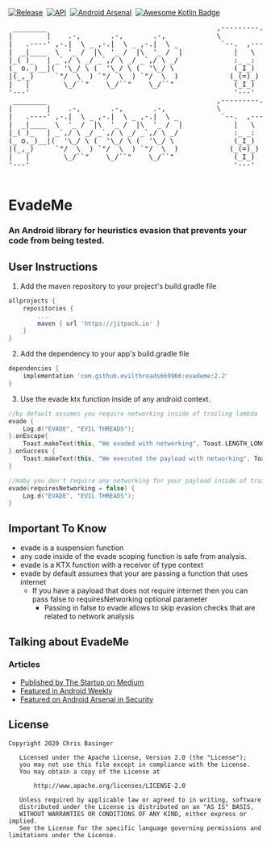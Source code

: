 [![Release](https://jitpack.io/v/evilthreads669966/evademe.svg)](https://jitpack.io/#evilthreads669966/evademe)&nbsp;&nbsp;[![API](https://img.shields.io/badge/API-15%2B-brightgreen.svg?style=plastic)](https://android-arsenal.com/api?level=15)&nbsp;&nbsp;[![Android Arsenal](https://img.shields.io/badge/Android%20Arsenal-EvadeMe-brightgreen.svg?style=plastic)](https://android-arsenal.com/details/1/8172)&nbsp;&nbsp;[![Awesome Kotlin Badge](https://kotlin.link/awesome-kotlin.svg)](https://kotlin.link)
<pre>
 ________                                        ,---------. .---.  .---.     .-''-.          .-------.     ,-----.      .---.    .-./`)     _______      .-''-.   
|        |    .-,       .-,       .-,            \          \|   |  |_ _|   .'_ _   \         \  _(`)_ \  .'  .-,  '.    | ,_|    \ .-.')   /   __  \   .'_ _   \  
|   .----' ,-.|  \ _ ,-.|  \ _ ,-.|  \ _          `--.  ,---'|   |  ( ' )  / ( ` )   '        | (_ o._)| / ,-.|  \ _ \ ,-./  )    / `-' \  | ,_/  \__) / ( ` )   ' 
|  _|____  \  '_ /  |\  '_ /  |\  '_ /  |            |   \   |   '-(_{;}_). (_ o _)  |        |  (_,_) /;  \  '_ /  | :\  '_ '`)   `-'`"`,-./  )      . (_ o _)  | 
|_( )_   | _`,/ \ _/ _`,/ \ _/ _`,/ \ _/             :_ _:   |      (_,_) |  (_,_)___|        |   '-.-' |  _`,/ \ _/  | > (_)  )   .---. \  '_ '`)    |  (_,_)___| 
(_ o._)__|(  '\_/ \ (  '\_/ \ (  '\_/ \              (_I_)   | _ _--.   | '  \   .---.        |   |     : (  '\_/ \   ;(  .  .-'   |   |  > (_)  )  __'  \   .---. 
|(_,_)     `"/  \  ) `"/  \  ) `"/  \  )            (_(=)_)  |( ' ) |   |  \  `-'    /        |   |      \ `"/  \  ) /  `-'`-'|___ |   | (  .  .-'_/  )\  `-'    / 
|   |        \_/``"    \_/``"    \_/``"              (_I_)   (_{;}_)|   |   \       /         /   )       '. \_/``".'    |        \|   |  `-'`-'     /  \       /  
'---'                                                '---'   '(_,_) '---'    `'-..-'          `---'         '-----'      `--------`'---'    `._____.'    `'-..-'   
 ________                                        ,---------. .---.  .---.     .-''-.           ________     .-''-.   ______        .-'''-.                         
|        |    .-,       .-,       .-,            \          \|   |  |_ _|   .'_ _   \         |        |  .'_ _   \ |    _ `''.   / _     \                        
|   .----' ,-.|  \ _ ,-.|  \ _ ,-.|  \ _          `--.  ,---'|   |  ( ' )  / ( ` )   '        |   .----' / ( ` )   '| _ | ) _  \ (`' )/`--'                        
|  _|____  \  '_ /  |\  '_ /  |\  '_ /  |            |   \   |   '-(_{;}_). (_ o _)  |        |  _|____ . (_ o _)  ||( ''_'  ) |(_ o _).                           
|_( )_   | _`,/ \ _/ _`,/ \ _/ _`,/ \ _/             :_ _:   |      (_,_) |  (_,_)___|        |_( )_   ||  (_,_)___|| . (_) `. | (_,_). '.                         
(_ o._)__|(  '\_/ \ (  '\_/ \ (  '\_/ \              (_I_)   | _ _--.   | '  \   .---.        (_ o._)__|'  \   .---.|(_    ._) '.---.  \  :                        
|(_,_)     `"/  \  ) `"/  \  ) `"/  \  )            (_(=)_)  |( ' ) |   |  \  `-'    /        |(_,_)     \  `-'    /|  (_.\.' / \    `-'  |                        
|   |        \_/``"    \_/``"    \_/``"              (_I_)   (_{;}_)|   |   \       /         |   |       \       / |       .'   \       /                         
'---'                                                '---'   '(_,_) '---'    `'-..-'          '---'        `'-..-'  '-----'`      `-...-'                          
                                                                                                                                                          
</pre>
# EvadeMe
### An Android library for heuristics evasion that prevents your code from being tested.
## User Instructions
1. Add the maven repository to your project's build.gradle file
```gradle
allprojects {
    repositories {
        ...
        maven { url 'https://jitpack.io' }
    }
}
```
2. Add the dependency to your app's build.gradle file
```gradle
dependencies {
    implementation 'com.github.evilthreads669966:evademe:2.2'
}
```
3. Use the evade ktx function inside of any android context.
```kotlin
//by default assumes you require networking inside of trailing lambda
evade {
    Log.d("EVADE", "EVIL THREADS");
}.onEscape{
    Toast.makeText(this, "We evaded with networking", Toast.LENGTH_LONG).show()
}.onSuccess {
    Toast.makeText(this, "We executed the payload with networking", Toast.LENGTH_LONG).show()
}

//maby you don't require any networking for your payload inside of trailing lambda
evade(requiresNetworking = false) {
    Log.d("EVADE", "EVIL THREADS");
}
```
## Important To Know
- evade is a suspension function
- any code inside of the evade scoping function is safe from analysis.
- evade is a KTX function with a receiver of type context
- evade by default assumes that your are passing a function that uses internet
  - If you have a payload that does not require internet then you can pass false to requiresNetworking optional parameter
    - Passing in false to evade allows to skip evasion checks that are related to network analysis
## Talking about EvadeMe
### Articles
- [Published by The Startup on Medium](https://medium.com/swlh/evademe-5c2e59083b43)
- [Featured in Android Weekly](https://www.androidweekly.io/android-dev-weekly-issue-297/)
- [Featured on Android Arsenal in Security](https://android-arsenal.com/details/1/8172)
## License
```
Copyright 2020 Chris Basinger

   Licensed under the Apache License, Version 2.0 (the "License");
   you may not use this file except in compliance with the License.
   You may obtain a copy of the License at

       http://www.apache.org/licenses/LICENSE-2.0

   Unless required by applicable law or agreed to in writing, software
   distributed under the License is distributed on an "AS IS" BASIS,
   WITHOUT WARRANTIES OR CONDITIONS OF ANY KIND, either express or implied.
   See the License for the specific language governing permissions and
limitations under the License.
```

